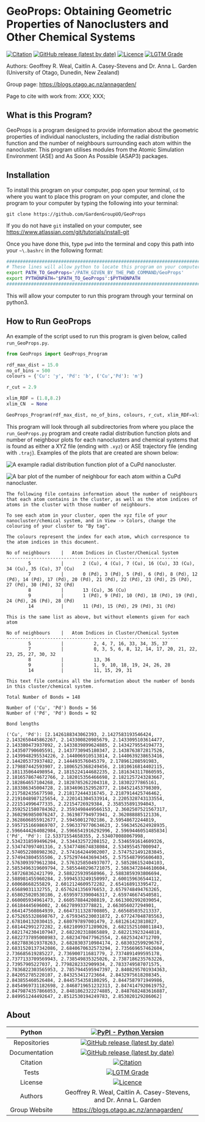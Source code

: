 # GeoProps: Obtaining Geometric Properties of Nanoclusters and Other Chemical Systems

[![Citation](https://img.shields.io/badge/Citation-click%20here-green.svg)](https://dx.doi.org/10.1021/acs.jcim.0c01128)
[![GitHub release (latest by date)](https://img.shields.io/github/v/release/GardenGroupUO/GeoProps)](https://github.com/GardenGroupUO/GeoProps)
[![Licence](https://img.shields.io/github/license/GardenGroupUO/GeoProps)](https://www.gnu.org/licenses/agpl-3.0.en.html)
[![LGTM Grade](https://img.shields.io/lgtm/grade/python/github/GardenGroupUO/GeoProps)](https://lgtm.com/projects/g/GardenGroupUO/GeoProps/context:python)

Authors: Geoffrey R. Weal, Caitlin A. Casey-Stevens and Dr. Anna L. Garden (University of Otago, Dunedin, New Zealand)

Group page: https://blogs.otago.ac.nz/annagarden/

Page to cite with work from: *XXX*; XXX; 

## What is this Program?

GeoProps is a program designed to provide information about the geometric properties of individual nanoclusters, including the radial distribution function and the number of neighbours surrounding each atom within the nanocluster. This program utilises modules from the Atomic Simulation Environment (ASE) and As Soon As Possible (ASAP3) packages. 

## Installation

To install this program on your computer, pop open your terminal, ``cd`` to where you want to place this program on your computer, and clone the program to your computer by typing the following into your terminal:

```
git clone https://github.com/GardenGroupUO/GeoProps
```

If you do not have ``git`` installed on your computer, see https://www.atlassian.com/git/tutorials/install-git

Once you have done this, type ``pwd`` into the terminal and copy this path into your ``~\.bashrc`` in the following format:

```bash
#####################################################################################
# These lines will allow python to locate this program on your computer.
export PATH_TO_GeoProps='/PATH_GIVEN_BY_THE_PWD_COMMAND/GeoProps'
export PYTHONPATH="$PATH_TO_GeoProps":$PYTHONPATH
#####################################################################################
```

This will allow your computer to run this program through your terminal on python3.

## How to Run GeoProps

An example of the script used to run this program is given below, called ``run_GeoProps.py``.

```python
from GeoProps import GeoProps_Program

rdf_max_dist = 15.0
no_of_bins = 500
colours = {'Cu': 'y', 'Pd': 'b', ('Cu','Pd'): 'm'}

r_cut = 2.9

xlim_RDF = (1.8,8.2)
xlim_CN  = None

GeoProps_Program(rdf_max_dist, no_of_bins, colours, r_cut, xlim_RDF=xlim_RDF, xlim_CN=xlim_CN)
```

This program will look through all subdirectories from where you place the ``run_GeoProps.py`` program and create radial distribution function plots and number of neighbour plots for each nanoclusters and chemical systems that is found as either a XYZ file (ending with ``.xyz``) or ASE trajectory file (ending with ``.traj``). Examples of the plots that are created are shown below:

![A example radial distribution function plot of a CuPd nanocluster.](https://github.com/GardenGroupUO/GeoProps/blob/main/Images/cu10pd28_RDF.png?raw=true)

![A bar plot of the number of neighbour for each atom within a CuPd nanocluster.](https://github.com/GardenGroupUO/GeoProps/blob/main/Images/cu10pd28_No_of_Neighbours.png?raw=true)

```
The following file contains information about the number of neighbours that each atom contains in the cluster, as well as the atom indices of atoms in the cluster with those number of neighbours.

To see each atom in your cluster, open the xyz file of your nanocluster/chemical system, and in View -> Colors, change the colouring of your cluster to "By tag".

The colours represent the index for each atom, which corresponce to the atom indices in this document.

No of neighbours	|	Atom Indices in Cluster/Chemical System
---------------------------------------------------------------
		5			|		2 (Cu), 4 (Cu), 7 (Cu), 16 (Cu), 33 (Cu), 34 (Cu), 35 (Cu), 37 (Cu)
		7			|		0 (Pd), 3 (Pd), 5 (Pd), 6 (Pd), 8 (Pd), 12 (Pd), 14 (Pd), 17 (Pd), 20 (Pd), 21 (Pd), 22 (Pd), 23 (Pd), 25 (Pd), 27 (Pd), 30 (Pd), 32 (Pd)
		8			|		13 (Cu), 36 (Cu)
		9			|		1 (Pd), 9 (Pd), 10 (Pd), 18 (Pd), 19 (Pd), 24 (Pd), 26 (Pd), 28 (Pd)
		14			|		11 (Pd), 15 (Pd), 29 (Pd), 31 (Pd)

This is the same list as above, but without elements given for each atom

No of neighbours	|	Atom Indices in Cluster/Chemical System
---------------------------------------------------------------
		5			|			2, 4, 7, 16, 33, 34, 35, 37
		7			|			0, 3, 5, 6, 8, 12, 14, 17, 20, 21, 22, 23, 25, 27, 30, 32
		8			|			13, 36
		9			|			1, 9, 10, 18, 19, 24, 26, 28
		14			|			11, 15, 29, 31

```

```
This text file contains all the information about the number of bonds in this cluster/chemical system.

Total Number of Bonds = 148

Number of ('Cu', 'Pd') Bonds = 56
Number of ('Pd', 'Pd') Bonds = 92

Bond lengths

('Cu', 'Pd'): [2.1426188343062393, 2.1427583193546424, 2.1432650445862267, 2.143300820985679, 2.1433095103614477, 2.143380473937092, 2.1433839899624885, 2.1434279554194773, 2.143507790605591, 2.1437730945180347, 2.1438763872817526, 2.1439948295534226, 2.144006910513814, 2.1440639238653416, 2.144205373937482, 2.144493576045379, 2.178961208591983, 2.179887442593907, 2.1806525368249456, 2.1810616814402115, 2.181135064498954, 2.1815224144682235, 2.1816343117860595, 2.1816578674672766, 2.182015356466698, 2.1821257243283667, 2.182864657104268, 2.1828785262204318, 2.18302277865161, 2.183386345004728, 2.1834696152952877, 2.184521453798309, 2.217582435677598, 2.218172444316745, 2.2187914425746462, 2.2191048987125654, 2.220141304533914, 2.2205328743133554, 2.221514996477335, 2.22154726929384, 2.358535891394043, 2.3592521580784362, 2.3593498449566153, 2.3602507521567317, 2.3602969850076247, 2.361987794973941, 2.362088885121336, 2.3628606855912677, 2.59450012702186, 2.59548672244819, 2.5957151669869707, 2.5963379770634623, 2.5963452624928935, 2.5966444264082984, 2.5966541916292996, 2.5969446051485834]
('Pd', 'Pd'): [2.53371554658355, 2.534070088067998, 2.5342318599496294, 2.534432572208152, 2.5346591614609326, 2.534747097401316, 2.5347748674838084, 2.534955457000947, 2.5740522808982362, 2.574164244902007, 2.5747521491283845, 2.574943804555506, 2.5752974443694345, 2.5755487995606403, 2.5763093979612304, 2.5763258504937077, 2.585286152404103, 2.5853496319609794, 2.5855440296721075, 2.5863472844610604, 2.587268362421799, 2.588225939568966, 2.5883859393806694, 2.588981455960284, 2.5994533249150997, 2.600159636544112, 2.60068668255829, 2.6012124609572282, 2.654168913395472, 2.65689031132755, 2.6576241356976653, 2.6579748494763265, 2.658025020530186, 2.6595973390046317, 2.659746674540581, 2.660005934961473, 2.660578844208819, 2.6613002992039054, 2.66184445696002, 2.662789933778821, 2.663056027294901, 2.664147560864939, 2.6647311328700805, 2.665685035213337, 2.6752655328698767, 2.6759345230031872, 2.677247048785563, 2.678104132030415, 2.680797897001479, 2.681261423810827, 2.681442991272282, 2.6821099371289026, 2.6821525108011843, 2.6821742304107947, 2.682202318865889, 2.682213923244818, 2.6822737895008983, 2.6823470477962554, 2.68253424712709, 2.6827883619378263, 2.6828303710984174, 2.683032599296767, 2.6831520137342086, 2.6840670632573294, 2.735669657462604, 2.736685619285227, 2.736900711681779, 2.7374891499595178, 2.7377133709569943, 2.738549835325026, 2.7387186235763226, 2.73957905227037, 2.7798282332909934, 2.7833749587071575, 2.7836822303565953, 2.7857944595947397, 2.8408295701934363, 2.842052785220107, 2.843253412723664, 2.8432975618208345, 2.843855460526484, 2.8445754358180295, 2.8447587971949986, 2.8454969731182698, 2.8468719651232313, 2.8474147920619752, 2.8479874357866053, 2.8481862322274885, 2.8487682483616887, 2.849951244492647, 2.8512530194249783, 2.853020129286062]

```

## About

<div align="center">

| Python        | [![PyPI - Python Version](https://img.shields.io/pypi/pyversions/GeoProps)](https://docs.python.org/3/) | 
|:-------------:|:-------------------------------------------------------------------------------------------------------------------------------------------------------------------:|
| Repositories  | [![GitHub release (latest by date)](https://img.shields.io/github/v/release/GardenGroupUO/GeoProps)](https://github.com/GardenGroupUO/GeoProps) |
| Documentation | [![GitHub release (latest by date)](https://img.shields.io/github/v/release/GardenGroupUO/GeoProps)](https://github.com/GardenGroupUO/GeoProps) | 
| Citation      | [![Citation](https://img.shields.io/badge/Citation-click%20here-green.svg)](https://dx.doi.org/10.1021/acs.jcim.0c01128) | 
| Tests         | [![LGTM Grade](https://img.shields.io/lgtm/grade/python/github/GardenGroupUO/GeoProps)](https://lgtm.com/projects/g/GardenGroupUO/GeoProps/context:python)
| License       | [![Licence](https://img.shields.io/github/license/GardenGroupUO/GeoProps)](https://www.gnu.org/licenses/agpl-3.0.en.html) |
| Authors       | Geoffrey R. Weal, Caitlin A. Casey-Stevens, and Dr. Anna L. Garden |
| Group Website | https://blogs.otago.ac.nz/annagarden/ |

</div>
